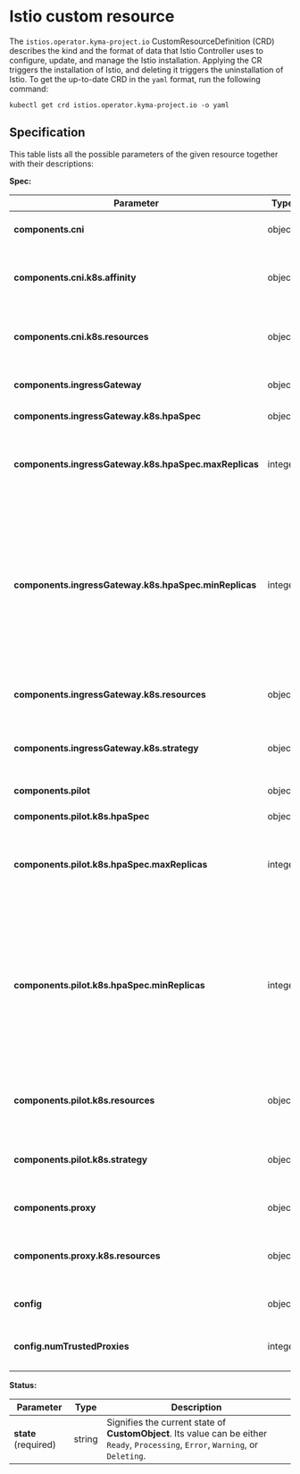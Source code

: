 # Istio custom resource

The `istios.operator.kyma-project.io` CustomResourceDefinition (CRD) describes the kind and the format of data that Istio Controller uses to configure, update, and manage the Istio installation. Applying the CR triggers the installation of Istio, and deleting it triggers the uninstallation of Istio. To get the up-to-date CRD in the `yaml` format, run the following command:

```shell
kubectl get crd istios.operator.kyma-project.io -o yaml
```

## Specification

This table lists all the possible parameters of the given resource together with their descriptions:

**Spec:**

| Parameter | Type | Description |
| ---- | ----------- | ---- |
| **components.cni**  | object | Defines component configuration for Istio CNI DaemonSet. |
| **components.cni.k8s.affinity**  | object | Affinity is a group of affinity scheduling rules. To learn more, read about affininty in the [Istio documentation](https://istio.io/latest/docs/reference/config/istio.operator.v1alpha1/#Affinity).|
| **components.cni.k8s.resources**  | object | Defines [Kubernetes resources configuration](https://kubernetes.io/docs/concepts/configuration/manage-resources-containers/). For more information, read about Resources in the [Istio documentation](https://istio.io/latest/docs/reference/config/istio.operator.v1alpha1/#Resources ). |
| **components.ingressGateway**  | object | Defines component configurations for Istio Ingress Gateway. |
| **components.ingressGateway.k8s.hpaSpec**  | object | Defines configuration for HorizontalPodAutoscaler. |
| **components.ingressGateway.k8s.hpaSpec.maxReplicas**  | integer | Specifies the upper limit for the number of Pods that can be set by the autoscaler. It cannot be smaller than **MinReplicas**. |
| **components.ingressGateway.k8s.hpaSpec.minReplicas**  | integer | Specifies the lower limit for the number of replicas to which the autoscaler can scale down. By default, it is set to 1 Pod. The value can be set to 0 if the alpha feature gate `HPAScaleToZero` is enabled and at least one Object or External metric is configured. Scaling is active as long as at least one metric value is available. |
| **components.ingressGateway.k8s.resources**  | object | Defines [Kubernetes resources configuration](https://kubernetes.io/docs/concepts/configuration/manage-resources-containers/). To learn more, read the [Istio documentation](https://istio.io/latest/docs/reference/config/istio.operator.v1alpha1/#Resources). |
| **components.ingressGateway.k8s.strategy**  | object | Defines the rolling update strategy. To learn more, read about DeploymentStrategy in the [Istio documentation](https://istio.io/latest/docs/reference/config/istio.operator.v1alpha1/#DeploymentStrategy). |
| **components.pilot**  | object | Defines component configuration for Istiod. |
| **components.pilot.k8s.hpaSpec**  | object | Defines configuration for HorizontalPodAutoscaler. |
| **components.pilot.k8s.hpaSpec.maxReplicas**  | integer | Specifies the upper limit for the number of Pods that can be set by the autoscaler. It cannot be smaller than **MinReplicas**. |
| **components.pilot.k8s.hpaSpec.minReplicas**  | integer | Specifies the lower limit for the number of replicas to which the autoscaler can scale down. By default, it is set to 1 Pod. The value can be set to 0 if the alpha feature gate `HPAScaleToZero` is enabled and at least one Object or External metric is configured. Scaling is active as long as at least one metric value is available. |
| **components.pilot.k8s.resources**  | object | Defines [Kubernetes resources configuration](https://kubernetes.io/docs/concepts/configuration/manage-resources-containers/). For more information, read about Resources in the [Istio documentation](https://istio.io/latest/docs/reference/config/istio.operator.v1alpha1/#Resources). |
| **components.pilot.k8s.strategy**  | object | Defines the rolling update strategy. To learn more, read about DeploymentStrategy in the [Istio documentation](https://istio.io/latest/docs/reference/config/istio.operator.v1alpha1/#DeploymentStrategy). |
| **components.proxy**  | object | Defines component configuration for the Istio proxy sidecar. |
| **components.proxy.k8s.resources**  | object | Defines [Kubernetes resources configuration](https://kubernetes.io/docs/concepts/configuration/manage-resources-containers/). To learn more, read about Resources in the [Istio documnetation](https://istio.io/latest/docs/reference/config/istio.operator.v1alpha1/#Resources).|
| **config**  | object | Specifies the configuration for the Istio installation. |
| **config.numTrustedProxies**  | integer | Specifies the number of trusted proxies deployed in front of the Istio gateway proxy. |

**Status:**

| Parameter | Type | Description                                                                                                                       |
| ---- | ----------- |-----------------------------------------------------------------------------------------------------------------------------------|
| **state** (required) | string | Signifies the current state of **CustomObject**. Its value can be either `Ready`, `Processing`, `Error`, `Warning`, or `Deleting`. |
